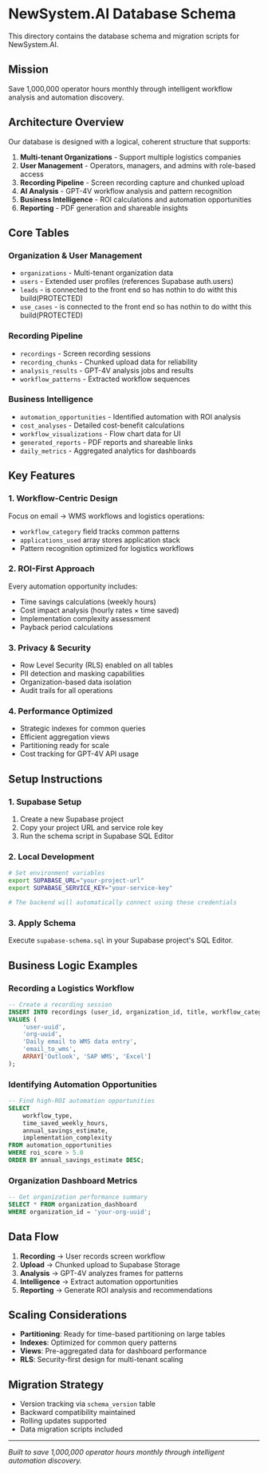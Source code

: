 # NewSystem.AI Database Schema

This directory contains the database schema and migration scripts for NewSystem.AI.

## Mission
Save 1,000,000 operator hours monthly through intelligent workflow analysis and automation discovery.

## Architecture Overview

Our database is designed with a logical, coherent structure that supports:

1. **Multi-tenant Organizations** - Support multiple logistics companies
2. **User Management** - Operators, managers, and admins with role-based access
3. **Recording Pipeline** - Screen recording capture and chunked upload
4. **AI Analysis** - GPT-4V workflow analysis and pattern recognition
5. **Business Intelligence** - ROI calculations and automation opportunities
6. **Reporting** - PDF generation and shareable insights

## Core Tables

### Organization & User Management
- `organizations` - Multi-tenant organization data
- `users` - Extended user profiles (references Supabase auth.users)
- `leads` - is connected to the front end so has nothin to do witht this build(PROTECTED)
- `use_cases` - is connected to the front end so has nothin to do witht this build(PROTECTED)

### Recording Pipeline
- `recordings` - Screen recording sessions
- `recording_chunks` - Chunked upload data for reliability
- `analysis_results` - GPT-4V analysis jobs and results
- `workflow_patterns` - Extracted workflow sequences

### Business Intelligence
- `automation_opportunities` - Identified automation with ROI analysis
- `cost_analyses` - Detailed cost-benefit calculations
- `workflow_visualizations` - Flow chart data for UI
- `generated_reports` - PDF reports and shareable links
- `daily_metrics` - Aggregated analytics for dashboards

## Key Features

### 1. Workflow-Centric Design
Focus on email → WMS workflows and logistics operations:
- `workflow_category` field tracks common patterns
- `applications_used` array stores application stack
- Pattern recognition optimized for logistics workflows

### 2. ROI-First Approach
Every automation opportunity includes:
- Time savings calculations (weekly hours)
- Cost impact analysis (hourly rates × time saved)
- Implementation complexity assessment
- Payback period calculations

### 3. Privacy & Security
- Row Level Security (RLS) enabled on all tables
- PII detection and masking capabilities
- Organization-based data isolation
- Audit trails for all operations

### 4. Performance Optimized
- Strategic indexes for common queries
- Efficient aggregation views
- Partitioning ready for scale
- Cost tracking for GPT-4V API usage

## Setup Instructions

### 1. Supabase Setup
1. Create a new Supabase project
2. Copy your project URL and service role key
3. Run the schema script in Supabase SQL Editor

### 2. Local Development
```bash
# Set environment variables
export SUPABASE_URL="your-project-url"
export SUPABASE_SERVICE_KEY="your-service-key"

# The backend will automatically connect using these credentials
```

### 3. Apply Schema
Execute `supabase-schema.sql` in your Supabase project's SQL Editor.

## Business Logic Examples

### Recording a Logistics Workflow
```sql
-- Create a recording session
INSERT INTO recordings (user_id, organization_id, title, workflow_category, applications_used)
VALUES (
    'user-uuid',
    'org-uuid', 
    'Daily email to WMS data entry',
    'email_to_wms',
    ARRAY['Outlook', 'SAP WMS', 'Excel']
);
```

### Identifying Automation Opportunities
```sql
-- Find high-ROI automation opportunities
SELECT 
    workflow_type,
    time_saved_weekly_hours,
    annual_savings_estimate,
    implementation_complexity
FROM automation_opportunities
WHERE roi_score > 5.0
ORDER BY annual_savings_estimate DESC;
```

### Organization Dashboard Metrics
```sql
-- Get organization performance summary
SELECT * FROM organization_dashboard 
WHERE organization_id = 'your-org-uuid';
```

## Data Flow

1. **Recording** → User records screen workflow
2. **Upload** → Chunked upload to Supabase Storage
3. **Analysis** → GPT-4V analyzes frames for patterns
4. **Intelligence** → Extract automation opportunities
5. **Reporting** → Generate ROI analysis and recommendations

## Scaling Considerations

- **Partitioning**: Ready for time-based partitioning on large tables
- **Indexes**: Optimized for common query patterns
- **Views**: Pre-aggregated data for dashboard performance
- **RLS**: Security-first design for multi-tenant scaling

## Migration Strategy

- Version tracking via `schema_version` table
- Backward compatibility maintained
- Rolling updates supported
- Data migration scripts included

---

*Built to save 1,000,000 operator hours monthly through intelligent automation discovery.*
